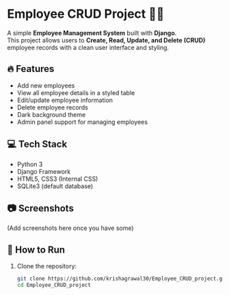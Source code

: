 # Employee CRUD Project 🧑‍💻

A simple **Employee Management System** built with **Django**.  
This project allows users to **Create, Read, Update, and Delete (CRUD)** employee records with a clean user interface and styling.

## 🔥 Features

- Add new employees
- View all employee details in a styled table
- Edit/update employee information
- Delete employee records
- Dark background theme
- Admin panel support for managing employees

## 💻 Tech Stack

- Python 3
- Django Framework
- HTML5, CSS3 (Internal CSS)
- SQLite3 (default database)

## 📷 Screenshots

(Add screenshots here once you have some)

## 🚀 How to Run

1. Clone the repository:
   ```bash
   git clone https://github.com/krishagrawal30/Employee_CRUD_project.git
   cd Employee_CRUD_project
